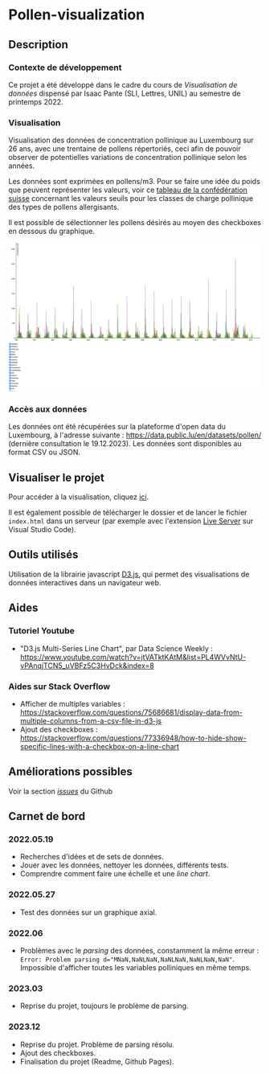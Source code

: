 # Pollen-visualization
## Description
### Contexte de développement 
Ce projet a été développé dans le cadre du cours de _Visualisation de données_ dispensé par Isaac Pante (SLI, Lettres, UNIL) au semestre de printemps 2022.
### Visualisation
Visualisation des données de concentration pollinique au Luxembourg sur 26 ans, avec une trentaine de pollens répertoriés, ceci afin de pouvoir observer de potentielles variations de concentration pollinique selon les années.

Les données sont exprimées en pollens/m3. Pour se faire une idée du poids que peuvent représenter les valeurs, voir ce [tableau de la confédération suisse](https://www.meteoswiss.admin.ch/dam/jcr:f3d0942c-b3ab-4de6-882e-5df909faed9c/threshold-values-for-pollen-load-classes-of-allergenic-pollen-types.pdf) concernant les valeurs seuils pour les classes de charge pollinique des types de pollens allergisants. 

Il est possible de sélectionner les pollens désirés au moyen des checkboxes en dessous du graphique. 

![Aperçu de la visualisation](screenshot_viz.png "Aperçu de la visualisation")
### Accès aux données
Les données ont été récupérées sur la plateforme d'open data du Luxembourg, à l'adresse suivante : https://data.public.lu/en/datasets/pollen/ (dernière consultation le 19.12.2023). Les données sont disponibles au format CSV ou JSON. 
## Visualiser le projet
Pour accéder à la visualisation, cliquez [ici](https://jerchaumont.github.io/Pollen-visualization/).

Il est également possible de télécharger le dossier et de lancer le fichier `index.html` dans un serveur (par exemple avec l'extension [Live Server](https://marketplace.visualstudio.com/items?itemName=ritwickdey.LiveServer) sur Visual Studio Code).
## Outils utilisés
Utilisation de la librairie javascript [D3.js](https://d3js.org), qui permet des visualisations de données interactives dans un navigateur web. 

## Aides 
### Tutoriel Youtube
- "D3.js Multi-Series Line Chart", par Data Science Weekly : https://www.youtube.com/watch?v=jtVATktKAtM&list=PL4WVvNtU-vPAnqjTCN5_uVBFz5C3HvDck&index=8
### Aides sur Stack Overflow 
- Afficher de multiples variables : https://stackoverflow.com/questions/75686681/display-data-from-multiple-columns-from-a-csv-file-in-d3-js
- Ajout des checkboxes : https://stackoverflow.com/questions/77336948/how-to-hide-show-specific-lines-with-a-checkbox-on-a-line-chart 

## Améliorations possibles
Voir la section [_issues_](https://github.com/jerchaumont/Pollen-visualization/issues) du Github

## Carnet de bord
### 2022.05.19
- Recherches d'idées et de sets de données. 
- Jouer avec les données, nettoyer les données, différents tests.
- Comprendre comment faire une échelle et une _line chart_.

### 2022.05.27
- Test des données sur un graphique axial.

### 2022.06
- Problèmes avec le _parsing_ des données, constamment la même erreur : `Error: Problem parsing d="MNaN,NaNLNaN,NaNLNaN,NaNLNaN,NaN"`. Impossible d'afficher toutes les variables polliniques en même temps. 

### 2023.03
- Reprise du projet, toujours le problème de parsing.

### 2023.12
- Reprise du projet. Problème de parsing résolu.
- Ajout des checkboxes.
- Finalisation du projet (Readme, Github Pages).  

